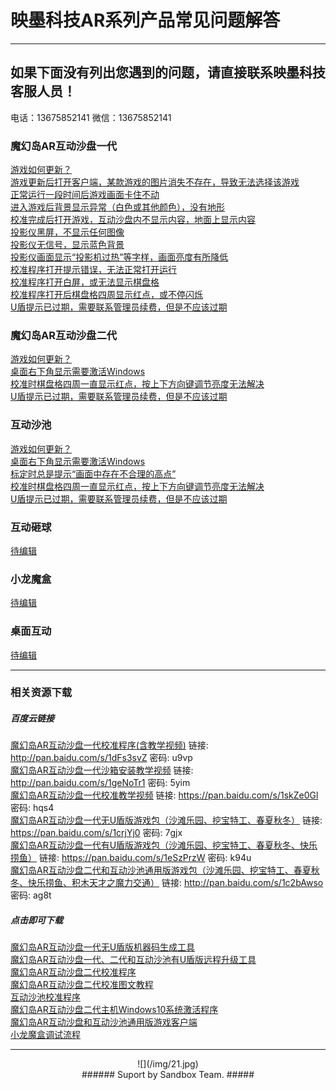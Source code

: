 # 映墨科技AR系列产品常见问题解答 #

----------

## 如果下面没有列出您遇到的问题，请直接联系映墨科技客服人员！ #
电话：13675852141 微信：13675852141

### 魔幻岛AR互动沙盘一代 ###

[游戏如何更新？](MagicIsland-Update-2.html "游戏如何更新？")    
[游戏更新后打开客户端，某款游戏的图片消失不存在，导致无法选择该游戏](MagicIsland-Update-1.html "游戏更新后打开客户端，某款游戏的图片消失不存在，导致无法选择该游戏")   
[正常运行一段时间后游戏画面卡住不动](MagicIsland-Kinect-1.html "正常运行一段时间后游戏画面卡住不动")   
[进入游戏后背景显示异常（白色或其他颜色），没有地形](MagicIsland-Kinect-2.html "进入游戏后背景显示异常（白色或其他颜色），没有地形")   
[校准完成后打开游戏，互动沙盘内不显示内容，地面上显示内容](MagicIsland-Calibration-1.html "校准完成后打开游戏，互动沙盘内不显示内容，地面上显示内容")   
[投影仪黑屏，不显示任何图像](MagicIsland-Projector-1.html "投影仪黑屏，不显示任何图像")   
[投影仪无信号，显示蓝色背景](MagicIsland-Projector-2.html "投影仪无信号，显示蓝色背景")   
[投影仪画面显示“投影机过热”等字样，画面亮度有所降低](MagicIsland-Projector-3.html "投影仪画面显示“投影机过热”等字样，画面亮度有所降低")   
[校准程序打开提示错误，无法正常打开运行](MagicIsland-Calibration-2.html "校准程序打开提示错误，无法正常打开运行")   
[校准程序打开白屏，或无法显示棋盘格](MagicIsland-Kinect-3.html "校准程序打开白屏，或无法显示棋盘格")   
[校准程序打开后棋盘格四周显示红点，或不停闪烁](MagicIsland-Kinect-4.html "校准程序打开后棋盘格四周显示红点，或不停闪烁")    
[U盾提示已过期，需要联系管理员续费，但是不应该过期](MagicIsland-Dongle-1.html "U盾提示已过期，需要联系管理员续费，但是不应该过期")   

### 魔幻岛AR互动沙盘二代 ###

[游戏如何更新？](MagicIsland-Update-2.html "游戏如何更新？")    
[桌面右下角显示需要激活Windows](MagicIsland-Windows-1.html "桌面右下角显示需要激活Windows")   
[校准时棋盘格四周一直显示红点，按上下方向键调节亮度无法解决](SandPool-calibration-2.html "校准时棋盘格四周一直显示红点，按上下方向键调节亮度无法解决")  
[U盾提示已过期，需要联系管理员续费，但是不应该过期](MagicIsland-Dongle-1.html "U盾提示已过期，需要联系管理员续费，但是不应该过期") 

### 互动沙池 ###

[游戏如何更新？](MagicIsland-Update-2.html "游戏如何更新？")  
[桌面右下角显示需要激活Windows](MagicIsland-Windows-1.html "桌面右下角显示需要激活Windows")  
[标定时总是提示“画面中存在不合理的高点”](SandPool-calibration-1.html "标定时总是提示“画面中存在不合理的高点”")   
[校准时棋盘格四周一直显示红点，按上下方向键调节亮度无法解决](SandPool-calibration-2.html "校准时棋盘格四周一直显示红点，按上下方向键调节亮度无法解决")  
[U盾提示已过期，需要联系管理员续费，但是不应该过期](MagicIsland-Dongle-1.html "U盾提示已过期，需要联系管理员续费，但是不应该过期")  

### 互动砸球 ###
[待编辑](待编辑 "待编辑")   

### 小龙魔盒 ###
[待编辑](待编辑 "待编辑") 

### 桌面互动 ###
[待编辑](待编辑 "待编辑")

---------------------------------
### 相关资源下载 ###
##### 百度云链接 ######
[魔幻岛AR互动沙盘一代校准程序(含教学视频)]("") 链接: http://pan.baidu.com/s/1dFs3svZ 密码: u9vp   
[魔幻岛AR互动沙盘一代沙箱安装教学视频]("") 链接: http://pan.baidu.com/s/1geNoTr1 密码: 5yim   
[魔幻岛AR互动沙盘一代校准教学视频]("") 链接: https://pan.baidu.com/s/1skZe0Gl 密码: hqs4   
[魔幻岛AR互动沙盘一代无U盾版游戏包（沙滩乐园、挖宝特工、春夏秋冬）]("") 链接: https://pan.baidu.com/s/1crjYj0 密码: 7gjx   
[魔幻岛AR互动沙盘一代有U盾版游戏包（沙滩乐园、挖宝特工、春夏秋冬、快乐捞鱼）]("") 链接: https://pan.baidu.com/s/1eSzPrzW 密码: k94u   
[魔幻岛AR互动沙盘二代和互动沙池通用版游戏包（沙滩乐园、挖宝特工、春夏秋冬、快乐捞鱼、积木天才之魔力交通）]("") 链接: http://pan.baidu.com/s/1c2bAwso 密码: ag8t    

##### 点击即可下载 #####
[魔幻岛AR互动沙盘一代无U盾版机器码生成工具](/attachment/sandbox/keyGenerator.zip "魔幻岛AR互动沙盘一代无U盾版机器码生成工具")   
[魔幻岛AR互动沙盘一代、二代和互动沙池有U盾版远程升级工具](/attachment/sandbox/dongleUpdate_v1.0.0.4.zip "魔幻岛AR互动沙盘一代、二代和互动沙池有U盾版远程升级工具")   
[魔幻岛AR互动沙盘二代校准程序](/attachment/sandbox/发货-桌面沙盘版.zip "魔幻岛AR互动沙盘二代校准程序")   
[魔幻岛AR互动沙盘二代校准图文教程](/attachment/sandbox/魔幻岛二代校准图文教程.pdf "魔幻岛AR互动沙盘二代校准图文教程")   
[互动沙池校准程序](/attachment/sandbox/发货-地面沙池版.zip "互动沙池校准程序")      
[魔幻岛AR互动沙盘二代主机Windows10系统激活程序](/attachment/sandbox/暴风激活工具V17.0.exe "魔幻岛AR互动沙盘二代主机Windows10系统激活程序")    
[魔幻岛AR互动沙盘和互动沙池通用版游戏客户端](/attachment/sandbox/魔幻岛客户端单机版.exe "AR魔幻岛和互动沙池通用版游戏客户端")  
[小龙魔盒调试流程](/attachment/sandbox/小龙魔盒调试流程.pdf "小龙魔盒调试流程")


---------------------------------

<center> ![](/img/21.jpg) </center>

<center> 
###### Suport by Sandbox Team. #####
</center>

